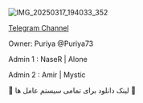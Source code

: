 ![IMG_20250317_194033_352](https://github.com/user-attachments/assets/a18dedb7-c8ca-4256-af5f-7b30b195e7b7)




[Telegram Channel](https://t.me/Academi_vpn)

Owner: Puriya @Puriya73

Admin 1 : NaseR | Alone

Admin 2 : Amir | Mystic


:red_circle: لینک دانلود برای تمامی سیستم عامل ها   :red_circle: